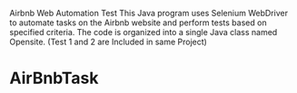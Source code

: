 Airbnb Web Automation Test
This Java program uses Selenium WebDriver to automate tasks on the Airbnb website and perform tests based on specified criteria. 
The code is organized into a single Java class named Opensite.
(Test 1 and 2 are Included in same Project)
# AirBnbTask
